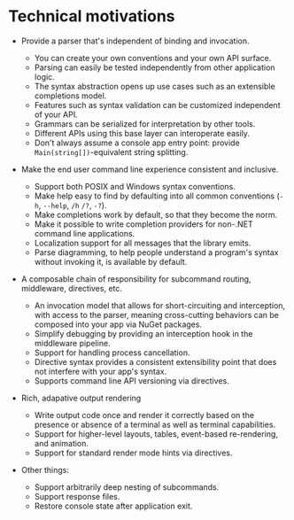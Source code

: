 # Technical motivations

* Provide a parser that's independent of binding and invocation.

    * You can create your own conventions and your own API surface. 
    * Parsing can easily be tested independently from other application logic. 
    * The syntax abstraction opens up use cases such as an extensible completions model.
    * Features such as syntax validation can be customized independent of your API.
    * Grammars can be serialized for interpretation by other tools.
    * Different APIs using this base layer can interoperate easily.
    * Don't always assume a console app entry point: provide `Main(string[])`-equivalent string splitting.

* Make the end user command line experience consistent and inclusive.

    * Support both POSIX and Windows syntax conventions.
    * Make help easy to find by defaulting into all common conventions (`-h`, `--help`, `/h` `/?`, `-?`).
    * Make completions work by default, so that they become the norm.
    * Make it possible to write completion providers for non-.NET command line applications.
    * Localization support for all messages that the library emits.
    * Parse diagramming, to help people understand a program's syntax without invoking it, is available by default.

* A composable chain of responsibility for subcommand routing, middleware, directives, etc.

    * An invocation model that allows for short-circuiting and interception, with access to the parser, meaning cross-cutting behaviors can be composed into your app via NuGet packages.
    * Simplify debugging by providing an interception hook in the middleware pipeline.
    * Support for handling process cancellation.
    * Directive syntax provides a consistent extensibility point that does not interfere with your app's syntax.
    * Supports command line API versioning via directives.

* Rich, adapative output rendering
    * Write output code once and render it correctly based on the presence or absence of a terminal as well as terminal capabilities.
    * Support for higher-level layouts, tables, event-based re-rendering, and animation.
    * Support for standard render mode hints via directives.

* Other things:
    * Support arbitrarily deep nesting of subcommands.
    * Support response files.
    * Restore console state after application exit.


